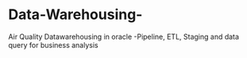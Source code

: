 # Data-Warehousing-
Air Quality Datawarehousing in oracle -Pipeline, ETL, Staging and data query for business analysis
